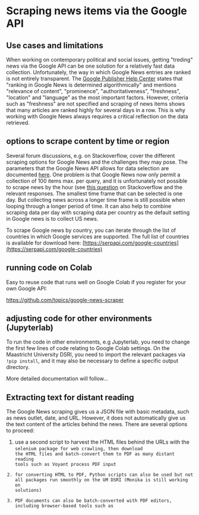 # Scraping news items via the Google API

## Use cases and limitations

When working on contemporary political and social issues, getting "treding" news via the Google API can be one solution for a relatively fast data collection. Unfortunately, the way in which Google News entries are ranked is not entirely transparent. The [Google Publisher Help Center](https://support.google.com/news/publisher-center/answer/9606702?hl=en) states that "ranking in Google News is determined algorithmically" and mentions "relevance of content", "prominence", "authoritativeness", "freshness", "location" and "language" as the most important factors. However, criteria such as "freshness" are not specified and scraping of news items shows that many articles are ranked highly for several days in a row. This is why working with Google News always requires a critical reflection on the data retrieved.
 
## options to scrape content by time or region

Several forum discussions, e.g. on Stackoverflow, cover the different scraping options for Google News and the challenges they may pose. The parameters that the Google News API allows for data selection are documented [here](https://serpapi.com/google-news-api). One problem is that Google News now only permit a collection of 100 items max. per query, and it is unfortunately not possible to scrape news by the hour (see [this question](https://stackoverflow.com/questions/73072802/web-scraping-articles-from-google-news) on Stackoverflow and the relevant responses. The smallest time frame that can be selected is one day. But collecting news across a longer time frame is still possible when looping through a longer period of time. It can also help to combine scraping data per day with scraping data per country as the default setting in Google news is to collect US news.

To scrape Google news by country, you can iterate through the list of countries in which Google services are supported. The full list of countries is available for download here: [https://serpapi.com/google-countries](https://serpapi.com/google-countries)

## running code on Colab

Easy to reuse code that runs well on Google Colab if you register for your own Google API: 

https://github.com/topics/google-news-scraper

## adjusting code for other environments (Jupyterlab)

To run the code in other environments, e.g Jupyterlab, you need to change the first few lines of code relating to Google Colab settings. On the Maastricht University DSRI, you need to import the relevant packages via <code>!pip install</code>, and it may also be necessary to define a specific output directory. 

More detailed documentation will follow...

## Extracting text for distant reading

The Google News scraping gives us a JSON file with basic metadata, such as news outlet, date, and URL. However, it does not automatically give us the text content of the articles behind the news. There are several options to proceed:

1) use a second script to harvest the HTML files behind the URLs with the <code>selenium</selenium> package for web crawling, then download the HTML files and batch-convert them to PDF as many distant reading tools such as Voyant process PDF input
2) for converting HTML to PDF, Python scripts can also be used but not all packages run smoothly on the UM DSRI (Monika is still working on solutions)
3) PDF documents can also be batch-converted with PDF editors, including browser-based tools such as 
